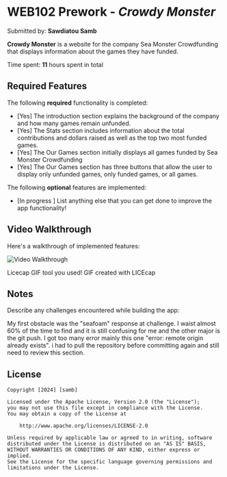 # WEB102 Prework - *Crowdy Monster*

Submitted by: **Sawdiatou Samb**

**Crowdy Monster** is a website for the company Sea Monster Crowdfunding that displays information about the games they have funded.

Time spent: **11** hours spent in total

## Required Features

The following **required** functionality is completed:

* [Yes] The introduction section explains the background of the company and how many games remain unfunded.
* [Yes] The Stats section includes information about the total contributions and dollars raised as well as the top two most funded games.
* [Yes] The Our Games section initially displays all games funded by Sea Monster Crowdfunding
* [Yes] The Our Games section has three buttons that allow the user to display only unfunded games, only funded games, or all games.

The following **optional** features are implemented:

* [In progress ] List anything else that you can get done to improve the app functionality!

## Video Walkthrough

Here's a walkthrough of implemented features:

<img src='./assets/web102prework.gif' title='Video Walkthrough' width='' alt='Video Walkthrough' />

Licecap GIF tool you used!
GIF created with LICEcap 
<!-- Recommended tools:
[Kap](https://getkap.co/) for macOS
[ScreenToGif](https://www.screentogif.com/) for Windows
[peek](https://github.com/phw/peek) for Linux. -->

## Notes

Describe any challenges encountered while building the app:

My first obstacle was the "seafoam" response at challenge. I waist almost 60% of the time to find and it is still confusing for me
and the other major is the git push.
I got too many error mainly this one "error: remote origin already exists". i had to pull the repository before committing again and still need to review this section.

## License

    Copyright [2024] [samb]

    Licensed under the Apache License, Version 2.0 (the "License");
    you may not use this file except in compliance with the License.
    You may obtain a copy of the License at

        http://www.apache.org/licenses/LICENSE-2.0

    Unless required by applicable law or agreed to in writing, software
    distributed under the License is distributed on an "AS IS" BASIS,
    WITHOUT WARRANTIES OR CONDITIONS OF ANY KIND, either express or implied.
    See the License for the specific language governing permissions and
    limitations under the License.
